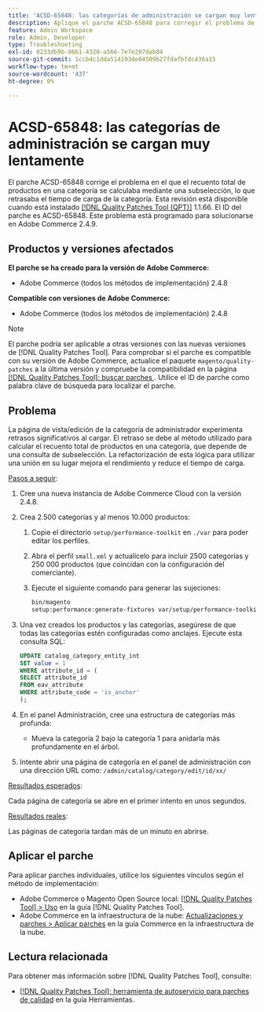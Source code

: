 ```yaml
---
title: 'ACSD-65848: las categorías de administración se cargan muy lentamente'
description: Aplique el parche ACSD-65848 para corregir el problema de Adobe Commerce en el que el recuento total de productos en una categoría se calculó mediante una subselección, lo que retrasó el tiempo de carga de la categoría.
feature: Admin Workspace
role: Admin, Developer
type: Troubleshooting
exl-id: 0233db9b-86b1-4320-a566-7e7e207dab84
source-git-commit: 1ccb4c1dda5141934e04509b27fdafbfdc436a15
workflow-type: tm+mt
source-wordcount: '437'
ht-degree: 0%

---
```


# ACSD-65848: las categorías de administración se cargan muy lentamente

El parche ACSD-65848 corrige el problema en el que el recuento total de productos en una categoría se calculaba mediante una subselección, lo que retrasaba el tiempo de carga de la categoría. Esta revisión está disponible cuando está instalado [[!DNL Quality Patches Tool (QPT)]](/help/tools/quality-patches-tool/quality-patches-tool-to-self-serve-quality-patches.md) 1.1.66. El ID del parche es ACSD-65848. Este problema está programado para solucionarse en Adobe Commerce 2.4.9.

## Productos y versiones afectados

**El parche se ha creado para la versión de Adobe Commerce:**

* Adobe Commerce (todos los métodos de implementación) 2.4.8

**Compatible con versiones de Adobe Commerce:**

* Adobe Commerce (todos los métodos de implementación) 2.4.8

>[!NOTE]
>
>El parche podría ser aplicable a otras versiones con las nuevas versiones de [!DNL Quality Patches Tool]. Para comprobar si el parche es compatible con su versión de Adobe Commerce, actualice el paquete `magento/quality-patches` a la última versión y compruebe la compatibilidad en la página [[!DNL Quality Patches Tool]: buscar parches &#x200B;](https://experienceleague.adobe.com/tools/commerce-quality-patches/index.html?lang=es). Utilice el ID de parche como palabra clave de búsqueda para localizar el parche.

## Problema

La página de vista/edición de la categoría de administrador experimenta retrasos significativos al cargar. El retraso se debe al método utilizado para calcular el recuento total de productos en una categoría, que depende de una consulta de subselección. La refactorización de esta lógica para utilizar una unión en su lugar mejora el rendimiento y reduce el tiempo de carga.

<u>Pasos a seguir</u>:

1. Cree una nueva instancia de Adobe Commerce Cloud con la versión 2.4.8.
1. Crea 2.500 categorías y al menos 10.000 productos:
   1. Copie el directorio `setup/performance-toolkit` en `./var` para poder editar los perfiles.
   1. Abra el perfil `small.xml` y actualícelo para incluir 2500 categorías y 250 000 productos (que coincidan con la configuración del comerciante).
   1. Ejecute el siguiente comando para generar las sujeciones:

      ```bash
      bin/magento 
      setup:performance:generate-fixtures var/setup/performance-toolkit/profiles/ce/small.xml
      ```

1. Una vez creados los productos y las categorías, asegúrese de que todas las categorías estén configuradas como anclajes. Ejecute esta consulta SQL:

   ```sql
   UPDATE catalog_category_entity_int 
   SET value = 1 
   WHERE attribute_id = (
   SELECT attribute_id 
   FROM eav_attribute 
   WHERE attribute_code = 'is_anchor'
   );
   ```

1. En el panel Administración, cree una estructura de categorías más profunda:
   * Mueva la categoría 2 bajo la categoría 1 para anidarla más profundamente en el árbol.
1. Intente abrir una página de categoría en el panel de administración con una dirección URL como:
   ```/admin/catalog/category/edit/id/xx/```

<u>Resultados esperados</u>:

Cada página de categoría se abre en el primer intento en unos segundos.

<u>Resultados reales</u>:

Las páginas de categoría tardan más de un minuto en abrirse.

## Aplicar el parche

Para aplicar parches individuales, utilice los siguientes vínculos según el método de implementación:

* Adobe Commerce o Magento Open Source local: [[!DNL Quality Patches Tool] > Uso](/help/tools/quality-patches-tool/usage.md) en la guía [!DNL Quality Patches Tool].
* Adobe Commerce en la infraestructura de la nube: [Actualizaciones y parches > Aplicar parches](https://experienceleague.adobe.com/docs/commerce-cloud-service/user-guide/develop/upgrade/apply-patches.html?lang=es) en la guía Commerce en la infraestructura de la nube.

## Lectura relacionada

Para obtener más información sobre [!DNL Quality Patches Tool], consulte:

* [[!DNL Quality Patches Tool]: herramienta de autoservicio para parches de calidad](/help/tools/quality-patches-tool/quality-patches-tool-to-self-serve-quality-patches.md) en la guía Herramientas.
